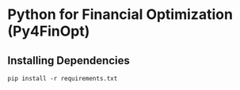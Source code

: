 # Python for Financial Optimization (Py4FinOpt)


## Installing Dependencies

```{r, engine='bash'}
pip install -r requirements.txt
```

